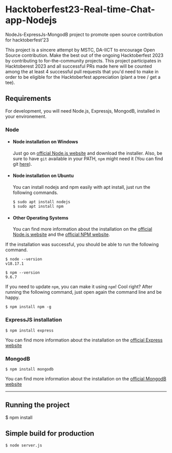 # Hacktoberfest23-Real-time-Chat-app-Nodejs
NodeJs-ExpressJs-MongodB project to promote open source contribution for hacktoberfest'23

This project is a sincere attempt by MSTC, DA-IICT to encourage Open Source contribution. Make the best out of the ongoing Hacktoberfest 2023 by contributing to for-the-community projects. This project participates in Hacktoberest 2023 and all successful PRs made here will be counted among the at least 4 successful pull requests that you'd need to make in order to be eligible for the Hacktoberfest appreciation (plant a tree / get a tee).

## Requirements

For development, you will need Node.js, Expressjs, MongodB, installed in your environement.

### Node
- #### Node installation on Windows

  Just go on [official Node.js website](https://nodejs.org/) and download the installer.
Also, be sure to have `git` available in your PATH, `npm` might need it (You can find git [here](https://git-scm.com/)).

- #### Node installation on Ubuntu

  You can install nodejs and npm easily with apt install, just run the following commands.

      $ sudo apt install nodejs
      $ sudo apt install npm

- #### Other Operating Systems
  You can find more information about the installation on the [official Node.js website](https://nodejs.org/) and the [official NPM website](https://npmjs.org/).

If the installation was successful, you should be able to run the following command.

    $ node --version
    v18.17.1

    $ npm --version
    9.6.7

If you need to update `npm`, you can make it using `npm`! Cool right? After running the following command, just open again the command line and be happy.

    $ npm install npm -g

###

### ExpressJS installation

    $ npm install express
    
 You can find more information about the installation on the [official Express website](https://expressjs.com/en/starter/installing.html)

### MongodB

    $ npm install mongodb

 You can find more information about the installation on the [official MongodB website](https://www.mongodb.com/languages/javascript/mongodb-and-npm-tutorial)


---

## Running the project

   $ npm install

## Simple build for production

    $ node server.js